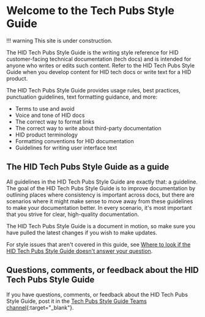 # Welcome to the Tech Pubs Style Guide

!!! warning
    This site is under construction.

The HID Tech Pubs Style Guide is the writing style reference for HID customer-facing technical documentation (tech docs) and is intended for anyone who writes or edits such content. Refer to the HID Tech Pubs Style Guide when you develop content for HID tech docs or write text for a HID product.

The HID Tech Pubs Style Guide provides usage rules, best practices, punctuation guidelines, text formatting guidance, and more:

- Terms to use and avoid
- Voice and tone of HID docs
- The correct way to format links
- The correct way to write about third-party documentation
- HID product terminology
- Formatting conventions for HID documentation
- Guidelines for writing user interface text
  
## The HID Tech Pubs Style Guide as a guide

All guidelines in the HID Tech Pubs Style Guide are exactly that: a guideline. The goal of the HID Tech Pubs Style Guide is to improve documentation by outlining places where consistency is important across docs, but there are scenarios where it might make sense to move away from these guidelines to make your documentation better. In every scenario, it's most important that you strive for clear, high-quality documentation.

The HID Tech Pubs Style Guide is a document in motion, so make sure you have pulled the latest changes if you wish to make updates.

For style issues that aren't covered in this guide, see [Where to look if the HID Tech Pubs Style Guide doesn't answer your question](additional-resources.md#where-to-look-if-the-hid-tech-pubs-style-guide-doesnt-answer-your-question).

## Questions, comments, or feedback about the HID Tech Pubs Style Guide

If you have questions, comments, or feedback about the HID Tech Pubs Style Guide, post it in the [Tech Pubs Style Guide Teams channel](<https://teams.microsoft.com/l/channel/19%3A14d75354543441c4b11ab6f444d206c8%40thread.skype/Style Guide?groupId=c1335fa1-fd3c-49da-9197-621fe1dcdc2f&tenantId=f0bdc1c9-5148-4f86-ac40-edd976e1814c>){:target="_blank"}.
